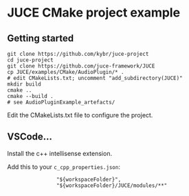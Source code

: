 # JUCE CMake project example

## Getting started

```
git clone https://github.com/kybr/juce-project
cd juce-project
git clone https://github.com/juce-framework/JUCE
cp JUCE/examples/CMake/AudioPlugin/* .
# edit CMakeLists.txt; uncomment "add_subdirectory(JUCE)"
mkdir build
cmake ..
cmake --build .
# see AudioPluginExample_artefacts/
```

Edit the CMakeLists.txt file to configure the project.

## VSCode...

Install the c++ intellisense extension.

Add this to your `c_cpp_properties.json`:

```
                "${workspaceFolder}",
                "${workspaceFolder}/JUCE/modules/**"
```
